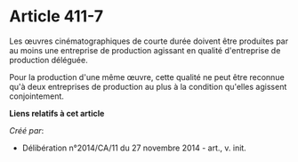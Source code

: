 # Article 411-7

Les œuvres cinématographiques de courte durée doivent être produites par au moins une entreprise de production agissant en
qualité d'entreprise de production déléguée. 

Pour la production d'une même œuvre, cette qualité ne peut être reconnue qu'à deux entreprises de production au plus à la
condition qu'elles agissent conjointement.

**Liens relatifs à cet article**

_Créé par_:

  - Délibération n°2014/CA/11 du 27 novembre 2014 - art., v. init.
